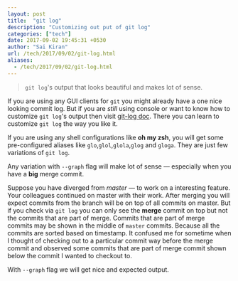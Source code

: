 ```yaml
---
layout: post
title:  "git log"
description: "Customizing out put of git log"
categories: ["tech"]
date: 2017-09-02 19:45:31 +0530
author: "Sai Kiran"
url: /tech/2017/09/02/git-log.html
aliases:
  - /tech/2017/09/02/git-log.html
---
```


> `git log`'s output that looks beautiful and makes lot of sense.

If you are using any GUI clients for `git` you might already have a one nice looking commit log.
But if you are *still* using console or want to know how to customize `git log`'s output then visit [git-log doc](https://git-scm.com/docs/git-log).
There you can learn to customize `git log` the way you like it.

If you are using any shell configurations like **oh my zsh**, you will get some pre-configured aliases like `glo`,`glol`,`glola`,`glog` and `gloga`. 
They are just few variations of `git log`.

Any variation with `--graph` flag will make lot of sense &mdash; 
especially when you have a **big** merge commit.

Suppose you have diverged from *master* &mdash; to work on a interesting feature.
Your colleagues continued on master with their work. 
After merging you will expect commits from the branch will be on top of all commits on master. 
But if you check via `git log` you can only see the **merge** commit on top but not the commits 
that are part of merge. Commits that are part of merge commits may be shown in the middle of `master` commits. 
Because all the commits are sorted based on timestamp. 
It confused me for sometime when I thought of checking out to a particular commit way before the merge commit 
and observed some commits that are part of merge commit shown below the commit I wanted to checkout to.

With `--graph` flag we will get nice and expected output.
